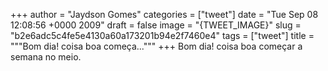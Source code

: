 
+++
author = "Jaydson Gomes"
categories = ["tweet"]
date = "Tue Sep 08 12:08:56 +0000 2009"
draft = false
image = "{TWEET_IMAGE}"
slug = "b2e6adc5c4fe5e4130a60a173201b94e2f7460e4"
tags = ["tweet"]
title = """Bom dia! coisa boa começa..."""
+++
Bom dia! coisa boa começar a semana no meio.
